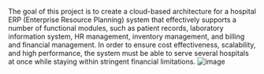 The goal of this project is to create a cloud-based architecture for a
hospital ERP (Enterprise Resource Planning) system that effectively supports
a number of functional modules, such as patient records, laboratory
information system, HR management, inventory management, and billing and
financial management. In order to ensure cost effectiveness, scalability, and
high performance, the system must be able to serve several hospitals at once
while staying within stringent financial limitations.
![image](https://github.com/user-attachments/assets/07fe885b-b3d0-496e-ae51-b97f34413e3c)
